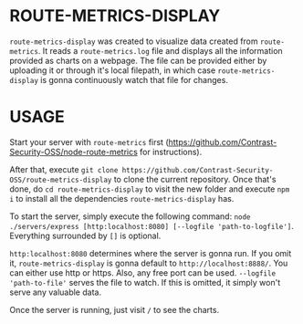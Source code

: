 # ROUTE-METRICS-DISPLAY

`route-metrics-display` was created to visualize data created from `route-metrics`.
It reads a `route-metrics.log` file and displays all the information provided as charts on a webpage.
The file can be provided either by uploading it or through it's local filepath, in which case `route-metrics-display` is gonna continuously watch that file for changes.

# USAGE

Start your server with `route-metrics` first (https://github.com/Contrast-Security-OSS/node-route-metrics for instructions).

After that, execute `git clone https://github.com/Contrast-Security-OSS/route-metrics-display` to clone the current repository.
Once that's done, do `cd route-metrics-display` to visit the new folder and execute `npm i` to install all the dependencies `route-metrics-display` has.

To start the server, simply execute the following command: `node ./servers/express [http:localhost:8080] [--logfile 'path-to-logfile']`.
Everything surrounded by `[]` is optional.

`http:localhost:8080` determines where the server is gonna run. If you omit it, `route-metrics-display` is gonna default to `http://localhost:8888/`. You can either use http or https. Also, any free port can be used.
`--logfile 'path-to-file'` serves the file to watch. If this is omitted, it simply won't serve any valuable data.

Once the server is running, just visit `/` to see the charts.